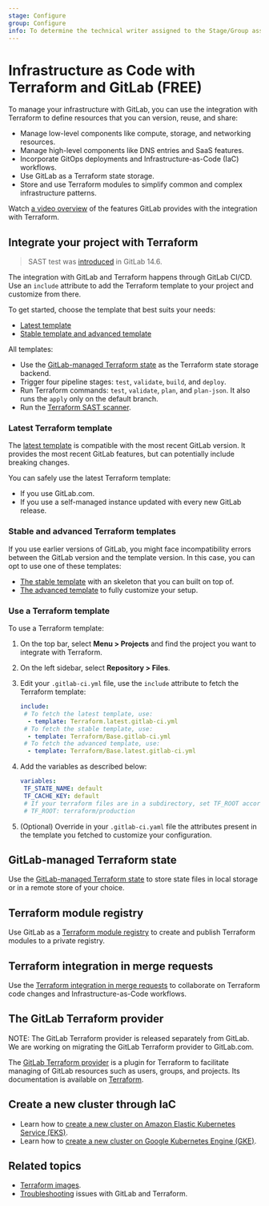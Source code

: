```yaml
---
stage: Configure
group: Configure
info: To determine the technical writer assigned to the Stage/Group associated with this page, see https://about.gitlab.com/handbook/engineering/ux/technical-writing/#assignments
---
```


# Infrastructure as Code with Terraform and GitLab **(FREE)**

To manage your infrastructure with GitLab, you can use the integration with
Terraform to define resources that you can version, reuse, and share:

- Manage low-level components like compute, storage, and networking resources.
- Manage high-level components like DNS entries and SaaS features.
- Incorporate GitOps deployments and Infrastructure-as-Code (IaC) workflows.
- Use GitLab as a Terraform state storage.
- Store and use Terraform modules to simplify common and complex infrastructure patterns.

<i class="fa fa-youtube-play youtube" aria-hidden="true"></i> Watch [a video overview](https://www.youtube.com/watch?v=iGXjUrkkzDI) of the features GitLab provides with the integration with Terraform.

## Integrate your project with Terraform

> SAST test was [introduced](https://gitlab.com/groups/gitlab-org/-/epics/6655) in GitLab 14.6.

The integration with GitLab and Terraform happens through GitLab CI/CD.
Use an `include` attribute to add the Terraform template to your project and
customize from there.

To get started, choose the template that best suits your needs:

- [Latest template](#latest-terraform-template)
- [Stable template and advanced template](#stable-and-advanced-terraform-templates)

All templates:

- Use the [GitLab-managed Terraform state](#gitlab-managed-terraform-state) as
  the Terraform state storage backend.
- Trigger four pipeline stages: `test`, `validate`, `build`, and `deploy`.
- Run Terraform commands: `test`, `validate`, `plan`, and `plan-json`. It also runs the `apply` only on the default branch.
- Run the [Terraform SAST scanner](../../application_security/iac_scanning/index.md#configure-iac-scanning-manually).

### Latest Terraform template

The [latest template](https://gitlab.com/gitlab-org/gitlab/-/blob/master/lib/gitlab/ci/templates/Terraform.latest.gitlab-ci.yml)
is compatible with the most recent GitLab version. It provides the most recent
GitLab features, but can potentially include breaking changes.

You can safely use the latest Terraform template:

- If you use GitLab.com.
- If you use a self-managed instance updated with every new GitLab release.

### Stable and advanced Terraform templates

If you use earlier versions of GitLab, you might face incompatibility errors
between the GitLab version and the template version. In this case, you can opt
to use one of these templates:

- [The stable template](https://gitlab.com/gitlab-org/gitlab/-/blob/master/lib/gitlab/ci/templates/Terraform.gitlab-ci.yml) with an skeleton that you can built on top of.
- [The advanced template](https://gitlab.com/gitlab-org/gitlab/-/blob/master/lib/gitlab/ci/templates/Terraform/Base.gitlab-ci.yml) to fully customize your setup.

### Use a Terraform template

To use a Terraform template:

1. On the top bar, select **Menu > Projects** and find the project you want to integrate with Terraform.
1. On the left sidebar, select **Repository > Files**.
1. Edit your `.gitlab-ci.yml` file, use the `include` attribute to fetch the Terraform template:

   ```yaml
   include:
    # To fetch the latest template, use:
     - template: Terraform.latest.gitlab-ci.yml
    # To fetch the stable template, use:
     - template: Terraform/Base.gitlab-ci.yml
    # To fetch the advanced template, use:
     - template: Terraform/Base.latest.gitlab-ci.yml
   ```

1. Add the variables as described below:

   ```yaml
   variables:
    TF_STATE_NAME: default
    TF_CACHE_KEY: default
    # If your terraform files are in a subdirectory, set TF_ROOT accordingly. For example:
    # TF_ROOT: terraform/production
   ```

1. (Optional) Override in your `.gitlab-ci.yaml` file the attributes present
in the template you fetched to customize your configuration.

## GitLab-managed Terraform state

Use the [GitLab-managed Terraform state](terraform_state.md) to store state
files in local storage or in a remote store of your choice.

## Terraform module registry

Use GitLab as a [Terraform module registry](../../packages/terraform_module_registry/index.md)
to create and publish Terraform modules to a private registry.

## Terraform integration in merge requests

Use the [Terraform integration in merge requests](mr_integration.md)
to collaborate on Terraform code changes and Infrastructure-as-Code
workflows.

## The GitLab Terraform provider

NOTE:
The GitLab Terraform provider is released separately from GitLab.
We are working on migrating the GitLab Terraform provider to GitLab.com.

The [GitLab Terraform provider](https://github.com/gitlabhq/terraform-provider-gitlab) is a plugin for Terraform to facilitate
managing of GitLab resources such as users, groups, and projects.
Its documentation is available on [Terraform](https://registry.terraform.io/providers/gitlabhq/gitlab/latest/docs).

## Create a new cluster through IaC

- Learn how to [create a new cluster on Amazon Elastic Kubernetes Service (EKS)](../clusters/connect/new_eks_cluster.md).
- Learn how to [create a new cluster on Google Kubernetes Engine (GKE)](../clusters/connect/new_gke_cluster.md).

## Related topics

- [Terraform images](https://gitlab.com/gitlab-org/terraform-images).
- [Troubleshooting](troubleshooting.md) issues with GitLab and Terraform.
